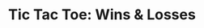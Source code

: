 ---
title: 'Tic Tac Toe: Wins & Losses'
deprecated: false
hidden: false
metadata:
  robots: index
---